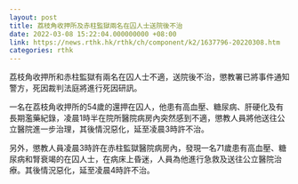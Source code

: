 ```yaml
---
layout: post
title: 荔枝角收押所及赤柱監獄兩名在囚人士送院後不治
date: 2022-03-08 15:22:04.000000000 +08:00
link: https://news.rthk.hk/rthk/ch/component/k2/1637796-20220308.htm
categories: rthk
---
```


荔枝角收押所和赤柱監獄有兩名在囚人士不適，送院後不治，懲教署已將事件通知警方，死因裁判法庭將進行死因研訊。

一名在荔枝角收押所的54歲的還押在囚人，他患有高血壓、糖尿病、肝硬化及有長期濫藥紀錄，凌晨1時半在院所醫院病房內突然感到不適，懲教人員將他送往公立醫院進一步治理，其後情況惡化，延至凌晨3時許不治。

另外，懲教人員凌晨3時許在赤柱監獄醫院病房內，發現一名71歲患有高血壓、糖尿病和腎衰竭的在囚人士，在病床上昏迷，人員為他進行急救及送往公立醫院治療。其後情況惡化，延至凌晨4時許不治。
